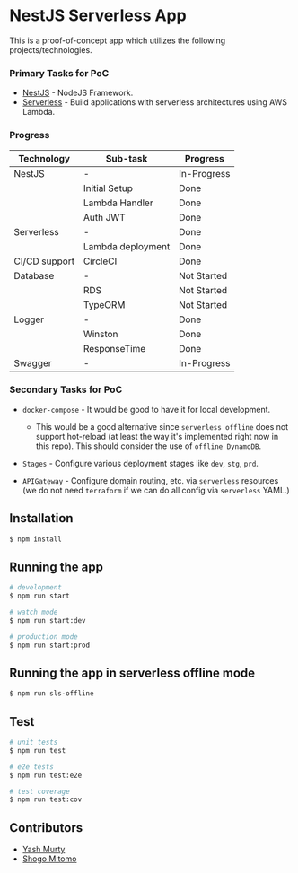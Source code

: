# NestJS Serverless App

This is a proof-of-concept app which utilizes the following projects/technologies.

### Primary Tasks for PoC

- [NestJS](https://github.com/nestjs/nest) - NodeJS Framework.
- [Serverless](https://github.com/serverless/serverless) - Build applications with serverless architectures using AWS Lambda.

### Progress

| Technology    | Sub-task          | Progress    |
| ------------- | ----------------- | ----------- |
| NestJS        | -                 | In-Progress |
|               | Initial Setup     | Done        |
|               | Lambda Handler    | Done        |
|               | Auth JWT          | Done        |
| Serverless    | -                 | Done        |
|               | Lambda deployment | Done        |
| CI/CD support | CircleCI          | Done        |
| Database      | -                 | Not Started |
|               | RDS               | Not Started |
|               | TypeORM           | Not Started |
| Logger        | -                 | Done        |
|               | Winston           | Done        |
|               | ResponseTime      | Done        |
| Swagger       | -                 | In-Progress |

### Secondary Tasks for PoC

- `docker-compose` - It would be good to have it for local development.

  - This would be a good alternative since `serverless offline` does not support hot-reload (at least the way it's implemented right now in this repo). This should consider the use of `offline DynamoDB`.

- `Stages` - Configure various deployment stages like `dev`, `stg`, `prd`.
- `APIGateway` - Configure domain routing, etc. via `serverless` resources (we do not need `terraform` if we can do all config via `serverless` YAML.)

## Installation

```bash
$ npm install
```

## Running the app

```bash
# development
$ npm run start

# watch mode
$ npm run start:dev

# production mode
$ npm run start:prod
```

## Running the app in serverless offline mode

```bash
$ npm run sls-offline
```

## Test

```bash
# unit tests
$ npm run test

# e2e tests
$ npm run test:e2e

# test coverage
$ npm run test:cov
```

## Contributors

- [Yash Murty](https://github.com/yashmurty)
- [Shogo Mitomo](https://github.com/shogo-mitomo)
